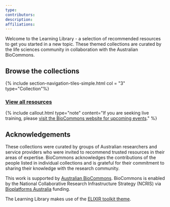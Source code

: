 ```yaml
---
type: 
contributors: 
description: 
affiliations: 
---
```

Welcome to the Learning Library - a selection of recommended resources to get you started in a new topic. These themed collections are curated by the life sciences community in collaboration with the Australian BioCommons.

## Browse the collections


{% include section-navigation-tiles-simple.html col = "3" type="Collection"%}

### [View all resources](/pages/resources)

{% include callout.html type="note" content="If you are seeking live training, please [visit the BioCommons website for upcoming events](https://www.biocommons.org.au/webinars-workshops)." %}

## Acknowledgements
These collections were curated by groups of Australian researchers and service providers who were invited to recommend trusted resources in their areas of expertise. BioCommons acknowledges the contributions of the people listed in individual collections and is grateful for their commitment to sharing their knowledge with the research community.

This work is supported by [Australian BioCommons](https://www.biocommons.org.au/). BioCommons is enabled by the National Collaborative Research Infrastructure Strategy (NCRIS) via [Bioplatforms Australia](https://bioplatforms.com/) funding.


The Learning Library makes use of the [ELIXIR toolkit theme](https://github.com/ELIXIR-Belgium/elixir-toolkit-theme).
